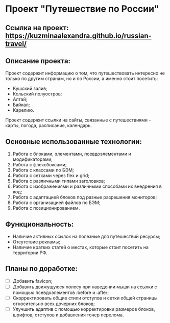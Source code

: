 # Проект "Путешествие по России" 
## Ссылка на проект: https://kuzminaalexandra.github.io/russian-travel/

## Описание проекта:
Проект содержит информацию о том, что путешествовать интересно не только по другим странам, но и по России, а именно стоит посетить: 
- Кушский залив;
- Кольский полуостров;
- Алтай;
- Байкал;
- Карелию.

Проект содержит ссылки на сайты, связанные с путешествиями - карты, погода, расписание, календарь.

## Основные использованные технологии:
1. Работа с блоками, элементами, псевдоэлементами и модификаторами;
2. Работа с флексбоксами;
3. Работа с классами по БЭМ;
4. Работа с сетками через flex и grid;
5. Работа с различными типами заголовков;
6. Работа с изображениями и различными способами их внедрения в код;
7. Работа с адаптацией блоков под разные разрешения мониторов;
8. Работа с организацией файлов по БЭМ;
9. Работа с позиционированием.

## Функциональность:
* Наличие активных ссылок на полезные для путешествий ресурсы;
* Отсутствие рекламы;
* Наличие кратких статей о местах, которые стоит посетить на территории РФ.

## Планы по доработке:
- [ ] Добавить favicon;
- [ ] Добавить движущуюся полосу при наведении мыши на ссылки с помощью псевдоэлементов :before и :after;
- [ ] Скорректировать общие стили отступов и сетки общей страницы относительно всех дочерних блоков;
- [ ] Улучшить адаптив с помощью корректировки размеров блоков, шрифтов, отступов и добавления точер перелома.
